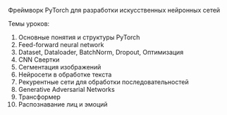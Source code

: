 Фреймворк PyTorch для разработки искусственных нейронных сетей

Темы уроков:

1. Основные понятия и структуры PyTorch
2. Feed-forward neural network
3. Dataset, Dataloader, BatchNorm, Dropout, Оптимизация
4. CNN Свертки
5. Сегментация изображений
6. Нейросети в обработке текста
7. Рекурентные сети для обработки последовательностей
8. Generative Adversarial Networks
9. Трансформер
10. Распознавание лиц и эмоций
